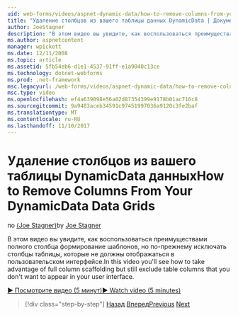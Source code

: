 ```yaml
---
uid: web-forms/videos/aspnet-dynamic-data/how-to-remove-columns-from-your-dynamicdata-data-grids
title: "Удаление столбцов из вашего таблицы данных DynamicData | Документы Microsoft"
author: JoeStagner
description: "В этом видео вы увидите, как воспользоваться преимуществами полного столбца формирование шаблонов, но по-прежнему исключать столбцы таблицы, которые не должны отображаться в вашего пользовательского интерфейса..."
ms.author: aspnetcontent
manager: wpickett
ms.date: 12/11/2008
ms.topic: article
ms.assetid: 5fb54eb6-d1e1-4537-91ff-e1a9040c13ce
ms.technology: dotnet-webforms
ms.prod: .net-framework
msc.legacyurl: /web-forms/videos/aspnet-dynamic-data/how-to-remove-columns-from-your-dynamicdata-data-grids
msc.type: video
ms.openlocfilehash: ef4a639098e56a02d87354399e9178b01ac716c8
ms.sourcegitcommit: 9a9483aceb34591c97451997036a9120c3fe2baf
ms.translationtype: MT
ms.contentlocale: ru-RU
ms.lasthandoff: 11/10/2017
---
```

<a name="how-to-remove-columns-from-your-dynamicdata-data-grids"></a><span data-ttu-id="e4fab-103">Удаление столбцов из вашего таблицы DynamicData данных</span><span class="sxs-lookup"><span data-stu-id="e4fab-103">How to Remove Columns From Your DynamicData Data Grids</span></span>
====================
<span data-ttu-id="e4fab-104">по [(Joe Stagner)](https://github.com/JoeStagner)</span><span class="sxs-lookup"><span data-stu-id="e4fab-104">by [Joe Stagner](https://github.com/JoeStagner)</span></span>

<span data-ttu-id="e4fab-105">В этом видео вы увидите, как воспользоваться преимуществами полного столбца формирование шаблонов, но по-прежнему исключать столбцы таблицы, которые не должны отображаться в пользовательском интерфейсе.</span><span class="sxs-lookup"><span data-stu-id="e4fab-105">In this video you'll see how to take advantage of full column scaffolding but still exclude table columns that you don't want to appear in your user interface.</span></span>

[<span data-ttu-id="e4fab-106">&#9654; Посмотрите видео (5 минут)</span><span class="sxs-lookup"><span data-stu-id="e4fab-106">&#9654; Watch video (5 minutes)</span></span>](https://channel9.msdn.com/Blogs/ASP-NET-Site-Videos/how-to-remove-columns-from-your-dynamicdata-data-grids)

>[!div class="step-by-step"]
<span data-ttu-id="e4fab-107">[Назад](how-to-implement-custom-field-validation-with-imperative-logic-in-vb-or-c.md)
[Вперед](how-to-create-table-specific-custom-forms-in-an-aspnet-dynamic-data-application.md)</span><span class="sxs-lookup"><span data-stu-id="e4fab-107">[Previous](how-to-implement-custom-field-validation-with-imperative-logic-in-vb-or-c.md)
[Next](how-to-create-table-specific-custom-forms-in-an-aspnet-dynamic-data-application.md)</span></span>
